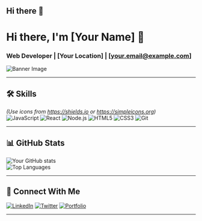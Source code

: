 ## Hi there 👋

# Hi there, I'm [Your Name] 👋  
### Web Developer | [Your Location] | [your.email@example.com]

![Banner Image](https://img.freepik.com/free-photo/gradient-dark-blue-futuristic-digital-grid-background_53876-129728.jpg?ga=GA1.1.1037803934.1745168127&semt=ais_items_boosted&w=740)

---
## 🛠 Skills  
*(Use icons from https://shields.io or https://simpleicons.org)*  
![JavaScript](https://img.shields.io/badge/-JavaScript-F7DF1E?logo=javascript&logoColor=black)
![React](https://img.shields.io/badge/-React-61DAFB?logo=react&logoColor=black)
![Node.js](https://img.shields.io/badge/-Node.js-339933?logo=node.js&logoColor=white)
![HTML5](https://img.shields.io/badge/-HTML5-E34F26?logo=html5&logoColor=white)
![CSS3](https://img.shields.io/badge/-CSS3-1572B6?logo=css3&logoColor=white)
![Git](https://img.shields.io/badge/-Git-F05032?logo=git&logoColor=white)

---

## 📊 GitHub Stats  
![Your GitHub stats](https://github-readme-stats.vercel.app/api?username=yourusername&show_icons=true&theme=radical)  
![Top Languages](https://github-readme-stats.vercel.app/api/top-langs/?username=yourusername&layout=compact)

---

## 🔗 Connect With Me  
[![LinkedIn](https://img.shields.io/badge/-LinkedIn-0077B5?logo=linkedin&logoColor=white)](https://linkedin.com/in/yourprofile)
[![Twitter](https://img.shields.io/badge/-Twitter-1DA1F2?logo=twitter&logoColor=white)](https://twitter.com/yourhandle)
[![Portfolio](https://img.shields.io/badge/-Portfolio-4285F4?logo=google-chrome&logoColor=white)](https://yourportfolio.com)

---

<!--
**Riadul-Hasan/Riadul-Hasan** is a ✨ _special_ ✨ repository because its `README.md` (this file) appears on your GitHub profile.

Here are some ideas to get you started:

- 🔭 I’m currently working on ...
- 🌱 I’m currently learning ...
- 👯 I’m looking to collaborate on ...
- 🤔 I’m looking for help with ...
- 💬 Ask me about ...
- 📫 How to reach me: ...
- 😄 Pronouns: ...
- ⚡ Fun fact: ...
-->
